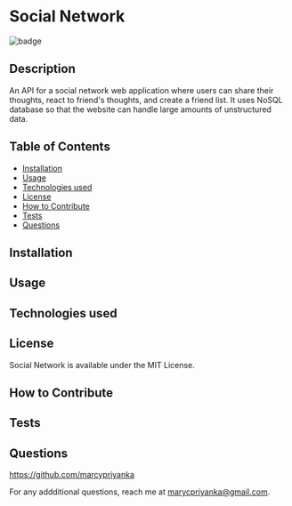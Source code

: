 # Social Network
![badge](https://img.shields.io/badge/MIT-License-blue.svg)

## Description

An API for a social network web application where users can share their thoughts, react to friend's thoughts, and create a friend list. It uses NoSQL database so that the website can handle large amounts of unstructured data.

## Table of Contents 

- [Installation](#installation)
- [Usage](#usage)
- [Technologies used](#technologies-used)
- [License](#license)
- [How to Contribute](#how-to-contribute)
- [Tests](#tests)
- [Questions](#questions)

## Installation



## Usage



##  Technologies used



## License

Social Network is available under the MIT License.

## How to Contribute



## Tests



## Questions

https://github.com/marcypriyanka

For any addditional questions, reach me at marycpriyanka@gmail.com.
